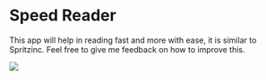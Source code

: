 # Speed Reader
This app will help in reading fast and more with ease, it is similar to Spritzinc.
Feel free to give me feedback on how to improve this.

<img src="http://prntscr.com/6ha850">
